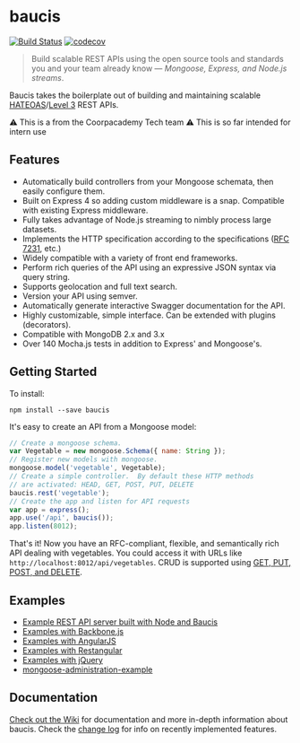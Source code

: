 # baucis

<!--[![NPM](https://nodei.co/npm/baucis.png?downloads=true&downloadRank=true&stars=true)](https://nodei.co/npm/baucis/)-->
[![Build Status](https://travis-ci.com/CoorpAcademy/baucis.svg?branch=master)](https://travis-ci.com/CoorpAcademy/baucis)
[![codecov](https://codecov.io/gh/CoorpAcademy/baucis/branch/master/graph/badge.svg)](https://codecov.io/gh/CoorpAcademy/baucis)

> Build scalable REST APIs using the open source tools and standards you and your team already know — *Mongoose, Express, and Node.js streams*. 

Baucis takes the boilerplate out of building and maintaining scalable [HATEOAS](https://en.wikipedia.org/wiki/HATEOAS)/[Level 3](http://martinfowler.com/articles/richardsonMaturityModel.html) REST APIs.


:warning: This is a from the Coorpacademy Tech team :warning:
This is so far intended for intern use

## Features

 * Automatically build controllers from your Mongoose schemata, then easily configure them.
 * Built on Express 4 so adding custom middleware is a snap.  Compatible with existing Express middleware.
 * Fully takes advantage of Node.js streaming to nimbly process large datasets.
 * Implements the HTTP specification according to the specifications ([RFC 7231](http://tools.ietf.org/rfcmarkup/7231), etc.)
 * Widely compatible with a variety of front end frameworks.
 * Perform rich queries of the API using an expressive JSON syntax via query string.
 * Supports geolocation and full text search.
 * Version your API using semver.
 * Automatically generate interactive Swagger documentation for the API.
 * Highly customizable, simple interface.  Can be extended with plugins (decorators).
 * Compatible with MongoDB 2.x and 3.x
 * Over 140 Mocha.js tests in addition to Express' and Mongoose's.


## Getting Started

To install:

    npm install --save baucis

It's easy to create an API from a Mongoose model:

``` javascript
// Create a mongoose schema.
var Vegetable = new mongoose.Schema({ name: String });
// Register new models with mongoose.
mongoose.model('vegetable', Vegetable);
// Create a simple controller.  By default these HTTP methods
// are activated: HEAD, GET, POST, PUT, DELETE
baucis.rest('vegetable');
// Create the app and listen for API requests
var app = express();
app.use('/api', baucis());
app.listen(8012);
```

That's it!  Now you have an RFC-compliant, flexible, and semantically rich API dealing with vegetables.  You could access it with URLs like `http://localhost:8012/api/vegetables`.  CRUD is supported using [GET, PUT, POST, and DELETE](https://github.com/wprl/baucis/wiki/HTTP-Verbs).


## Examples

 * [Example REST API server built with Node and Baucis](http://github.com/wprl/baucis-example)
 * [Examples with Backbone.js](examples/Backbone.js)
 * [Examples with AngularJS](examples/angular-example-resource.html)
 * [Examples with Restangular](examples/angular-example-restangular.html)
 * [Examples with jQuery](examples/jQuery.js)
 * [mongoose-administration-example](https://www.npmjs.org/package/mongoose-administration-example)


## Documentation

[Check out the Wiki](https://github.com/wprl/baucis/wiki) for documentation and more in-depth information about baucis.  Check the [change log](CHANGES.md) for info on recently implemented features.

